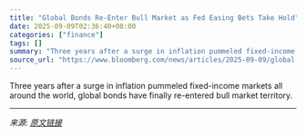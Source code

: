 ```yaml
---
title: "Global Bonds Re-Enter Bull Market as Fed Easing Bets Take Hold"
date: 2025-09-09T02:36:40+08:00
categories: ["finance"]
tags: []
summary: "Three years after a surge in inflation pummeled fixed-income markets all around the world, global bonds have finally re-entered bull market territory."
source_url: "https://www.bloomberg.com/news/articles/2025-09-09/global-bonds-climb-20-from-2022-low-with-fed-set-to-resume-cuts"
---
```


Three years after a surge in inflation pummeled fixed-income markets all around the world, global bonds have finally re-entered bull market territory.

---

*来源: [原文链接](https://www.bloomberg.com/news/articles/2025-09-09/global-bonds-climb-20-from-2022-low-with-fed-set-to-resume-cuts)*
